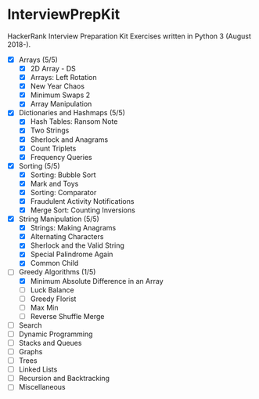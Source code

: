 InterviewPrepKit
================
HackerRank Interview Preparation Kit Exercises written in Python 3 (August 2018-).

- [x] Arrays (5/5)
  - [x] 2D Array - DS
  - [x] Arrays: Left Rotation
  - [x] New Year Chaos
  - [x] Minimum Swaps 2
  - [x] Array Manipulation
- [x] Dictionaries and Hashmaps (5/5)
  - [x] Hash Tables: Ransom Note
  - [x] Two Strings
  - [x] Sherlock and Anagrams
  - [x] Count Triplets
  - [x] Frequency Queries
- [x] Sorting (5/5)
  - [x] Sorting: Bubble Sort
  - [x] Mark and Toys
  - [x] Sorting: Comparator
  - [x] Fraudulent Activity Notifications
  - [x] Merge Sort: Counting Inversions
- [x] String Manipulation (5/5)
  - [x] Strings: Making Anagrams
  - [x] Alternating Characters
  - [x] Sherlock and the Valid String
  - [x] Special Palindrome Again
  - [x] Common Child
- [ ] Greedy Algorithms (1/5)
  - [x] Minimum Absolute Difference in an Array
  - [ ] Luck Balance
  - [ ] Greedy Florist
  - [ ] Max Min
  - [ ] Reverse Shuffle Merge
- [ ] Search
- [ ] Dynamic Programming
- [ ] Stacks and Queues
- [ ] Graphs
- [ ] Trees
- [ ] Linked Lists
- [ ] Recursion and Backtracking
- [ ] Miscellaneous
